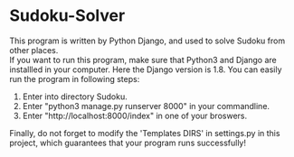 # Sudoku-Solver
This program is written by Python Django, and used to solve Sudoku from other places.<br>
If you want to run this program, make sure that Python3 and Django are installled in your computer. Here the Django version is 1.8. You can easily run the program in following steps:

<ol>
  <li>Enter into directory Sudoku.</li>
  <li>Enter "python3 manage.py runserver 8000" in your commandline.</li>
  <li>Enter "http://localhost:8000/index" in one of your broswers.</li>
</ol>

Finally, do not forget to modify the 'Templates DIRS' in settings.py in this project, which guarantees that your program runs successfully!
